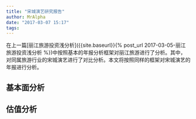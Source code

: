 ```yaml
---
title: "宋城演艺研究报告"
author: MrAlpha
date: "2017-03-07 15:17"
tags:
---
```


在上一篇[丽江旅游投资浅分析]({{site.baseurl}}{% post_url 2017-03-05-丽江旅游投资浅分析 %})中按照基本的年报分析框架对丽江旅游进行了分析。其中，对同属旅游行业的宋城演艺进行了对比分析。本文将按照同样的框架对宋城演艺的年报进行分析。

## 基本面分析

## 估值分析
